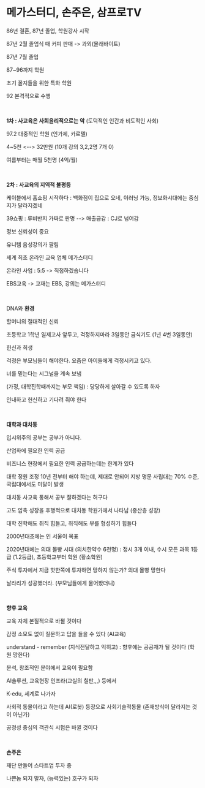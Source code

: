 # 메가스터디, 손주은, 삼프로TV

86년 결혼, 87년 졸업, 학원강사 시작

87년 2월 졸업식 때 커피 판매  ->  과외(몰래바이트)

87년 7월 졸업 

87~96까지 학원 

초기 꼴지들을 위한 특화 학원

92 본격적으로 수행


<br>


**1차 : 사교육은 사회윤리적으로는 악** (도덕적인 인간과 비도적인 사회)

97.2 대중적인 학원 (인가제, 카르텔)

4~5천 <--> 32만원 (10개 강의 3,2,2명 7개 0)

여름부터는 매월 5천명 (4억/월)


<br>


**2차 : 사교육의 지역적 불평등**

케이블에서 홈쇼핑 시작하다 : 백화점이 집으로 오네, 이러닝 가능, 정보화시대에는 중심지가 달라지겠네

39쇼핑 : 루비반지 가짜로 판명 --> 매출급감 : CJ로 넘어감

정보 신뢰성이 중요

유니템 음성강의가 팔림 

세계 최초 온라인 교육 업체 메가스터디

온라인 사업 : 5:5 -> 직접하겠습니다

EBS교육 -> 교재는 EBS, 강의는 메가스터디


<br>


DNA와 **환경**

할머니의 절대적인 신뢰

초등학교 1학년 일제고사 앞두고, 걱정하지마라 3일동안 금식기도 (1년 4번 3일동안)

헌신과 희생

걱정은 부모님들이 해야한다. 요즘은 아이들에게 걱정시키고 있다.

너를 믿는다는 시그널을 계속 보냄

(가정, 대학진학때까지는 부모 책임) : 당당하게 살아갈 수 있도록 하자

인내하고 헌신하고 기다려 줘야 한다


<br>


**대학과 대치동**

입시위주의 공부는 공부가 아니다. 

산업화에 필요한 인력 공급

비즈니스 현장에서 필요한 인력 공급하는데는 한계가 있다

대학 정원 조정 10년 전부터 해야 하는데, 제대로 안되어 지방 명문 사립대는 70% 수준, 국립대에서도 미달이 발생

대치동 사교육 통해서 공부 잘하겠다는 허구다

고도 압축 성장을 후행적으로 대치동 학원가에서 나타남 (중산층 성장)

대학 진학해도 취직 힘들고, 취직해도 부를 형성하기 힘들다

2000년대초에는 인 서울이 목표

2020년대에는 의대 몰빵 시대 (의치한약수 6천명) : 정시 3개 이내, 수시 모든 과목 1등급 (1.2등급), 초등학교부터 학원 (황소학원)

주식 투자에서 지금 핫한쪽에 투자하면 망하지 않는가? 의대 몰빵 망한다

날라리가 성공했더라. (부모님들에게 물어봤더니)


<br>


**향후 교육**


교육 자체 본질적으로 바뀔 것이다

감정 소모도 없이 질문하고 답을 들을 수 있다 (AI교육)

understand - remember (지식전달하고 익히고) : 향후에는 공공재가 될 것이다 (학원 망한다)

분석, 창조적인 분야에서 교육이 필요함

AI솔루션, 교육현장 인프라(교실의 칠판,,,) 등에서

K-edu, 세계로 나가자

사회적 동물이라고 하는데 AI(로봇) 등장으로 사회기술적동물 (존재방식이 달라지는 것이 아닌가)

공정성 중심의 객관식 시험은 바뀔 것이다


<br>

**손주은**

재단 만들어 스타트업 투자 중

나쁜놈 되지 말자, (능력있는) 호구가 되자


